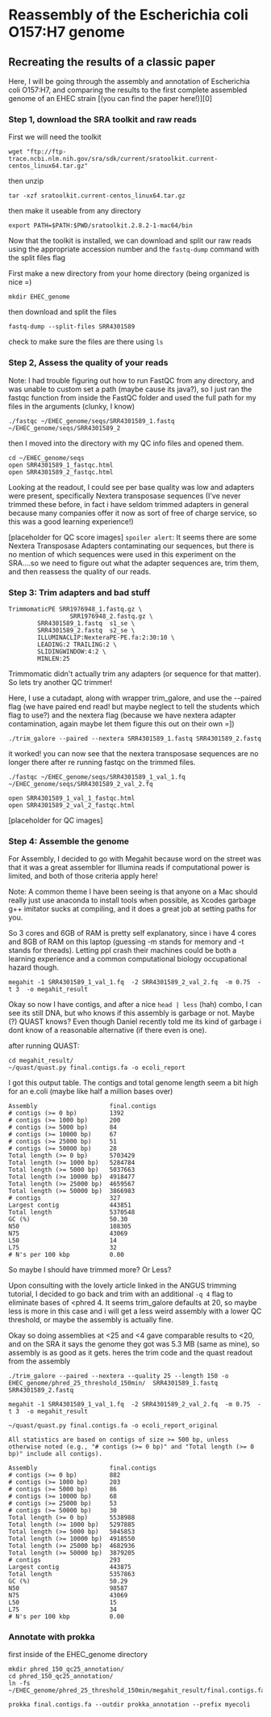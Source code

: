 # Reassembly of the Escherichia coli O157:H7 genome

## Recreating the results of a classic paper

Here, I will be going through the assembly and annotation of Escherichia coli O157:H7,
and comparing the results to the first complete assembled genome of an EHEC strain
[(you can find the paper here!)][0]

### Step 1, download the SRA toolkit and raw reads

First we will need the toolkit
```
wget "ftp://ftp-trace.ncbi.nlm.nih.gov/sra/sdk/current/sratoolkit.current-centos_linux64.tar.gz"
```

then unzip
```
tar -xzf sratoolkit.current-centos_linux64.tar.gz
```
then make it useable from any directory
```
export PATH=$PATH:$PWD/sratoolkit.2.8.2-1-mac64/bin
```

Now that the toolkit is installed, we can download and split our raw reads using the appropriate accession number and the `fastq-dump` command with the split files flag

First make a new directory from your home directory (being organized is nice =)

```
mkdir EHEC_genome
```
then download and split the files
```
fastq-dump --split-files SRR4301589
```
check to make sure the files are there using `ls`

### Step 2, Assess the quality of your reads

Note: I had trouble figuring out how to run FastQC from any directory, and was unable to custom set a path (maybe cause its java?), so I just ran the fastqc function from inside the FastQC folder and used the full path for my files in the arguments (clunky, I know)
```
./fastqc ~/EHEC_genome/seqs/SRR4301589_1.fastq ~/EHEC_genome/seqs/SRR4301589_2
```
then I moved into the directory with my QC info files and opened them.

```
cd ~/EHEC_genome/seqs
open SRR4301589_1_fastqc.html
open SRR4301589_2_fastqc.html

```
Looking at the readout, I could see per base quality was low and adapters were present, specifically Nextera transposase sequences (I've never trimmed these before, in fact i have seldom trimmed adapters in general because many companies offer it now as sort of free of charge service, so this was a good learning experience!)


[placeholder for QC score images]
`spoiler alert`: It seems there are some Nextera Transposase Adapters contaminating our sequences, but there is no mention of which sequences were used in this experiment on the SRA....so we need to figure out what the adapter sequences are, trim them, and then reassess the quality of our reads.

### Step 3: Trim adapters and bad stuff
```
TrimmomaticPE SRR1976948_1.fastq.gz \
                 SRR1976948_2.fastq.gz \
        SRR4301589_1.fastq  s1_se \
        SRR4301589_2.fastq  s2_se \
        ILLUMINACLIP:NexteraPE-PE.fa:2:30:10 \
        LEADING:2 TRAILING:2 \
        SLIDINGWINDOW:4:2 \
        MINLEN:25
```
Trimmomatic didn't actually trim any adapters (or sequence for that matter). So lets try another QC trimmer!

Here, I use a cutadapt, along with wrapper trim_galore, and use the --paired flag (we have paired end read! but maybe neglect to tell the students which flag to use?) and the nextera flag (because we have nextera adapter contamination, again maybe let them figure this out on their own =])

```
./trim_galore --paired --nextera SRR4301589_1.fastq SRR4301589_2.fastq
```
it worked! you can now see that the nextera transposase sequences are no longer there after re running fastqc on the trimmed files.

```
./fastqc ~/EHEC_genome/seqs/SRR4301589_1_val_1.fq ~/EHEC_genome/seqs/SRR4301589_2_val_2.fq

open SRR4301589_1_val_1_fastqc.html
open SRR4301589_2_val_2_fastqc.html
```
[placeholder for QC images]

### Step 4: Assemble the genome

For Assembly, I decided to go with Megahit because word on the street was that it was a great assembler for Illumina reads if computational power is limited, and both of those criteria apply here!

Note: A common theme I have been seeing is that anyone on a Mac should really just use anaconda to install tools when possible, as Xcodes garbage g++ imitator sucks at compiling, and it does a great job at setting paths for you.

So 3 cores and 6GB of RAM is pretty self explanatory, since i have 4 cores and 8GB of RAM on this laptop (guessing -m stands for memory and -t stands for threads). Letting ppl crash their machines could be both a learning experience and a common computational biology occupational hazard though.

```
megahit -1 SRR4301589_1_val_1.fq  -2 SRR4301589_2_val_2.fq  -m 0.75  -t 3  -o megahit_result
```

Okay so now I have contigs, and after a nice `head | less` (hah) combo, I can see its still DNA, but who knows if this assembly is garbage or not. Maybe (?) QUAST knows? Even though Daniel recently told me its kind of garbage i dont know of a reasonable alternative (if there even is one).

after running QUAST:

```
cd megahit_result/
~/quast/quast.py final.contigs.fa -o ecoli_report
```


I got this output table. The contigs and total genome length seem a bit high for an e.coli (maybe like half a million bases over)

```
Assembly                    final.contigs
# contigs (>= 0 bp)         1392         
# contigs (>= 1000 bp)      200          
# contigs (>= 5000 bp)      84           
# contigs (>= 10000 bp)     67           
# contigs (>= 25000 bp)     51           
# contigs (>= 50000 bp)     28           
Total length (>= 0 bp)      5703429      
Total length (>= 1000 bp)   5284784      
Total length (>= 5000 bp)   5037663      
Total length (>= 10000 bp)  4918477      
Total length (>= 25000 bp)  4659567      
Total length (>= 50000 bp)  3866983      
# contigs                   327          
Largest contig              443851       
Total length                5370548      
GC (%)                      50.30        
N50                         108305       
N75                         43069        
L50                         14           
L75                         32           
# N's per 100 kbp           0.00
```
So maybe I should have trimmed more? Or Less?

Upon consulting with the lovely article linked in the ANGUS trimming tutorial, I decided to go back and trim with an additional `-q 4` flag to eliminate bases of <phred 4. It seems trim_galore defaults at 20, so maybe less is more in this case and i will get a less weird assembly with a lower QC threshold, or maybe the assembly is actually fine.

Okay so doing assemblies at <25 and <4 gave comparable results to <20, and on the SRA it says the genome they got was 5.3 MB (same as mine), so assembly is as good as it gets. heres the trim code and the quast readout from the assembly



```
./trim_galore --paired --nextera --quality 25 --length 150 -o EHEC_genome/phred_25_threshold_150min/  SRR4301589_1.fastq SRR4301589_2.fastq

```


```
megahit -1 SRR4301589_1_val_1.fq  -2 SRR4301589_2_val_2.fq  -m 0.75  -t 3  -o megahit_result

~/quast/quast.py final.contigs.fa -o ecoli_report_original
```

```
All statistics are based on contigs of size >= 500 bp, unless otherwise noted (e.g., "# contigs (>= 0 bp)" and "Total length (>= 0 bp)" include all contigs).

Assembly                    final.contigs
# contigs (>= 0 bp)         882          
# contigs (>= 1000 bp)      203          
# contigs (>= 5000 bp)      86           
# contigs (>= 10000 bp)     68           
# contigs (>= 25000 bp)     53           
# contigs (>= 50000 bp)     30           
Total length (>= 0 bp)      5538988      
Total length (>= 1000 bp)   5297885      
Total length (>= 5000 bp)   5045853      
Total length (>= 10000 bp)  4918550      
Total length (>= 25000 bp)  4682936      
Total length (>= 50000 bp)  3879205      
# contigs                   293          
Largest contig              443875       
Total length                5357863      
GC (%)                      50.29        
N50                         98587        
N75                         43069        
L50                         15           
L75                         34           
# N's per 100 kbp           0.00
```
### Annotate with prokka
first inside of the EHEC_genome directory

```
mkdir phred_150_qc25_annotation/
cd phred_150_qc25_annotation/
ln -fs ~/EHEC_genome/phred_25_threshold_150min/megahit_result/final.contigs.fa
```


```
prokka final.contigs.fa --outdir prokka_annotation --prefix myecoli
```
